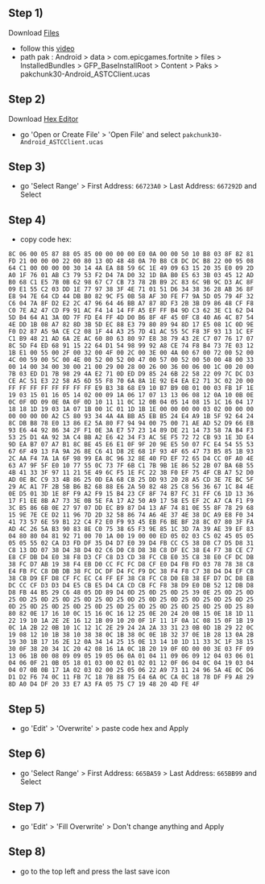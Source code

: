 ## Step 1)
Download [Files](https://play.google.com/store/apps/details?id=com.marc.files) 
- follow this [video](https://youtu.be/8N6MFhZ8XlY?si=ULY7uNq79dFiOSix)
- path pak : Android > data > com.epicgames.fortnite > files > InstalledBundles > GFP_BaseInstallRoot > Content > Paks > pakchunk30-Android_ASTCClient.ucas

## Step 2)
Download [Hex Editor](https://play.google.com/store/apps/details?id=tk.yunus.hexeditor&pcampaignid=web_share)
- go 'Open or Create File' > 'Open File' and select ```pakchunk30-Android_ASTCClient.ucas```

## Step 3)
- go 'Select Range' > First Address: ```66723A0``` > Last Address: ```667292D``` and Select

## Step 4)
- copy code hex: 

```
8C 06 00 05 87 88 05 85 00 00 00 00 E0 0A 00 00 50 10 B8 03 8F 82 81 FD 21 00 00 00 22 00 80 13 0D 48 48 0A 70 B8 C8 DC DC B8 22 00 95 08 64 C1 00 00 00 00 30 14 4A EA 88 59 6C 1E 49 09 63 15 20 35 E0 09 2D A0 1F 76 01 AB C3 79 53 F2 D4 7A D0 32 1D BA B0 E5 63 3B 03 45 12 AD B0 68 C1 E5 7B 0B 62 98 67 C7 CB 73 78 2B B9 2C 83 6C 9B 9C D3 AC 8F 09 E1 55 C2 03 DD 1E 77 97 38 3F 4E 71 01 51 D6 34 38 36 28 AB 36 8F E8 94 7E 64 CD 44 DB B0 82 9C F5 0B 58 AF 30 FE F7 9A 5D 05 79 4F 32 C6 04 7A 8F D2 E2 2C 47 96 64 46 BB A7 87 8D F3 2B 3B D9 86 48 CF F8 C0 7E A2 47 CD F9 91 AC F4 14 14 FF A5 EF FF B4 9D C3 62 3E C1 62 D4 5D B4 64 A1 3A 0D 7F FD E4 FF 4D D0 B6 8F 4F 45 0F C8 40 A6 4C 87 54 4E DD 1B 08 A7 82 8D 3B 5D EC 88 E3 79 80 89 94 8D 17 E5 08 1C 0D 9E F0 D2 87 A5 9A CE C2 08 1F 44 A3 25 7D 41 AC 55 5C F8 3F 93 13 1C EF C1 B9 48 21 AD 6A 2E AC 60 80 63 80 97 E8 38 79 43 2E C7 07 76 17 07 8C 5D F4 ED 68 91 15 22 64 D1 54 98 99 92 A8 CE 74 F8 B4 73 7E 03 12 1B E1 00 55 00 2F 00 32 00 4F 00 2C 00 3E 00 4A 00 67 00 72 00 52 00 4C 00 59 00 5C 00 4E 00 52 00 52 00 47 00 57 00 52 00 50 00 48 00 33 00 14 00 34 00 30 00 21 00 29 00 28 00 26 00 36 00 06 00 1C 00 20 00 7B 03 ED D1 7B 98 29 4A E2 71 0D ED D9 85 24 6B 22 58 22 09 7C DC D3 CE AC 51 E3 22 58 A5 6D 55 F8 70 6A 8A 1E 92 E4 EA E2 71 3C 02 20 00 FF FF FF FF FF FF FF FF E9 B3 38 68 E9 10 B7 B9 0B 01 00 03 FB 1F 1E 19 03 15 01 16 05 14 02 00 09 1A 06 17 07 13 13 06 08 12 0A 10 0B 0E 0C 0F 0D 09 0E 0A 0F 0D 10 11 11 0C 12 0B 04 05 14 08 15 1C 16 04 17 18 18 1D 19 03 1A 07 1B 00 1C 01 1D 1B 1E 00 00 00 00 03 02 00 00 00 00 00 00 00 A2 C5 80 93 34 4A 4A BB A5 EB B5 24 E4 A9 1B 5F 92 64 24 8C DB B8 78 E0 13 86 E2 5A 80 F7 94 94 00 75 00 71 AE AD 52 D9 66 EB 93 E6 44 92 86 34 2F F1 0E 3A E7 57 23 14 89 DE 21 14 73 58 7A B4 F3 53 25 D1 4A 92 3A C4 BB A2 E6 42 34 F3 AC 5E F5 72 72 CB 93 1E 3D E4 9D EA B7 07 A7 B1 8C BE 45 E6 E1 0F 9F 20 9E E5 50 07 FC E4 54 55 53 67 6F 49 13 FA 9A 26 8E C6 41 D8 2E 68 1F 93 4F 65 47 73 B5 85 1B 93 2C AA F4 7A 1A 6F 98 99 EA 8C 96 32 8E 40 FD EF 72 65 D4 CC 0F A0 4E 63 A7 9F 5F E0 10 77 55 0C 73 7F 6B C1 7B 9B 1E 86 52 2B 07 BA 6B 55 4B 41 33 3F 97 11 21 5E 49 6C F5 1E FC 22 3B F0 EF 75 4F CB A7 52 D0 AD 0E BC C9 33 4B 86 25 0D EA 68 CB 25 DD 93 20 28 A5 CD 3E 7E BC 5F 29 AC A1 7F 2B 5B B6 B2 68 88 E6 2A 50 82 48 25 C8 56 36 67 1C 84 4E 0E D5 01 3D 1E 8F F9 A2 F9 15 B4 23 CF 8F 74 B7 FC 31 FF C6 1D 13 36 17 F1 EE 8B A7 73 3E 0B 5E FA 17 A2 50 A9 17 58 E5 EF 2C A7 CA F1 F9 3C B5 86 6B 0E 27 97 07 DD EC B9 87 D4 13 AF 74 81 0E 55 8F 78 29 68 15 9E 7E CE D2 11 96 7D 2D 32 58 86 74 A6 4E 37 4E 38 DC A9 E8 F0 34 41 73 57 6E 59 B1 22 C4 F2 E0 F9 93 45 EB F6 BE BF 28 8C 07 80 3F FA AD 4C 26 5A B3 90 83 8E C0 75 38 65 F3 9E 85 1C 3D 7A 39 AE 39 EF 83 04 80 80 04 81 92 71 00 70 1A 00 19 00 00 ED 05 02 03 C5 02 45 05 05 05 05 55 02 CA D3 FD DF 35 D4 D7 E0 39 D4 FB CC C5 38 D8 C7 D5 D8 31 C8 13 DD 07 38 D4 38 D4 02 C6 D0 C8 D8 38 C8 DF EC 38 E4 F7 38 CE C7 E8 CF DB D4 E0 38 F8 D3 CF C8 D3 CD 38 FC CB E0 35 C8 38 E0 CF DC DB 38 FC D7 AB 19 38 F4 EB D0 CC FC FC D8 CF E0 D4 FB FD 03 78 78 38 C8 E4 FB FC C8 DB DB 38 FC DC DF D4 FC F9 DC 38 F4 F8 C7 38 D4 D4 EF CB 38 CB D9 EF D8 CF FC EC C4 FF EF 38 C8 FC C8 D0 EB 38 EF D7 DC D8 EB DC CC CF D3 D3 D4 E5 CB E5 D4 CA CD CB FC F8 38 D9 E0 DB 52 12 DB D8 D8 FB 44 B5 29 C6 48 05 DD 89 D4 0D 25 0D 25 0D 25 39 0E 25 0D 25 0D 25 0D 25 0D 25 0D 25 0D 25 0D 25 0D 25 0D 25 0D 25 0D 25 0D 25 0D 25 0D 25 0D 25 0D 25 0D 25 0D 25 0D 25 0D 25 0D 25 0D 25 0D 25 0D 25 80 80 82 0E 17 16 10 0C 15 16 0C 16 12 25 0E 20 24 20 0B 15 0E 18 1D 11 22 19 10 1A 2E 2E 16 12 1B 09 10 20 0F 1F 11 1F 0A 1C 08 15 0F 1B 19 0C 1A 2B 22 0B 10 1C 12 1C 2E 29 24 2A 2A 33 31 23 0B 0D 1B 29 22 0C 19 08 12 10 1B 38 10 38 38 0C 1B 38 0C 0E 1B 32 37 0E 1B 28 13 0A 2B 19 30 1B 17 16 2E 12 0A 34 14 25 15 0E 13 14 10 1D 11 33 3C 1F 38 15 30 0F 38 20 34 1C 20 42 08 16 1A 0C 1B 20 19 0F 0D 00 00 3E 03 FF 09 13 06 1B 00 08 09 09 05 19 05 06 0A 01 04 11 09 06 09 12 04 03 06 01 04 06 0F 21 0B 05 18 01 03 00 02 01 02 01 12 0F 06 04 0C 04 19 03 04 04 07 0B 0B 17 1A 02 03 02 00 25 05 06 22 A9 73 11 24 96 5A 4E 0C D6 D1 D2 F6 74 0C 11 FB 7C 18 7B 88 75 E4 6A 0C CA 0C 18 78 DF F9 A8 29 8D A0 D4 DF 20 33 E7 A3 FA 05 75 C7 19 48 20 4D FE 4F
```

## Step 5)
- go 'Edit' > 'Overwrite' > paste code hex and Apply 

## Step 6)
- go 'Select Range' > First Address: ```665BA59``` > Last Address: ```665BB99``` and Select

## Step 7)
- go 'Edit' > 'Fill Overwrite' > Don't change anything and Apply

## Step 8)
- go to the top left and press the last save icon